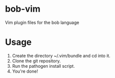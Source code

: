# bob-vim
Vim plugin files for the bob language

# Usage
1. Create the directory ~/.vim/bundle and cd into it.
2. Clone the git repository.
3. Run the pathogen install script.
4. You're done! 
